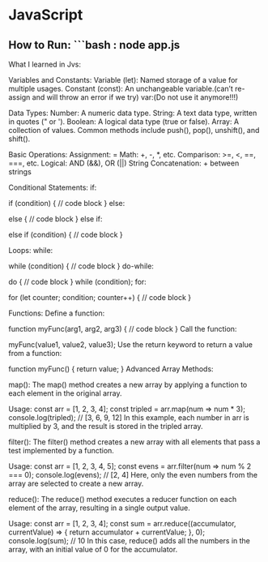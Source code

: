# JavaScript

## How to Run: ```bash : node app.js

What I learned in Jvs:

Variables and Constants:
Variable (let): Named storage of a value for multiple usages.
Constant (const): An unchangeable variable.(can’t re-assign and will throw an error if we try)
var:(Do not use it anymore!!!)


Data Types:
Number: A numeric data type.
String: A text data type, written in quotes (" or ').
Boolean: A logical data type (true or false).
Array: A collection of values. Common methods include push(), pop(), unshift(), and shift().


Basic Operations:
Assignment: =
Math: +, -, *, etc.
Comparison: >=, <, ==, ===, etc.
Logical: AND (&&), OR (||)
String Concatenation: + between strings


Conditional Statements:
if:

if (condition) {
    // code block
}
else:

else {
    // code block
}
else if:

else if (condition) {
    // code block
}


Loops:
while:

while (condition) {
    // code block
}
do-while:

do {
    // code block
} while (condition);
for:

for (let counter; condition; counter++) {
    // code block
}


Functions:
Define a function:

function myFunc(arg1, arg2, arg3) {
    // code block
}
Call the function:

myFunc(value1, value2, value3);
Use the return keyword to return a value from a function:

function myFunc() {
    return value;
}
Advanced Array Methods:

map():
The map() method creates a new array by applying a function to each element in the original array.

Usage:
const arr = [1, 2, 3, 4];
const tripled = arr.map(num => num * 3);
console.log(tripled); // [3, 6, 9, 12]
In this example, each number in arr is multiplied by 3, and the result is stored in the tripled array.

filter():
The filter() method creates a new array with all elements that pass a test implemented by a function.

Usage:
const arr = [1, 2, 3, 4, 5];
const evens = arr.filter(num => num % 2 === 0);
console.log(evens); // [2, 4]
Here, only the even numbers from the array are selected to create a new array.

reduce():
The reduce() method executes a reducer function on each element of the array, resulting in a single output value.

Usage:
const arr = [1, 2, 3, 4];
const sum = arr.reduce((accumulator, currentValue) => {
    return accumulator + currentValue;
}, 0);
console.log(sum); // 10
In this case, reduce() adds all the numbers in the array, with an initial value of 0 for the accumulator.


